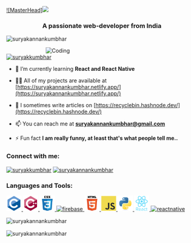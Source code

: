 [![MasterHead]<img referrerpolicy="strict-origin" src="https://www.kapwing.com/e/62c960cae5aac900e3fffff9" />](https://suryakannankumbhar.netlify.app/)
<h3 align="center">A passionate web-developer from India</h3>

<p align="left"> <img src="https://komarev.com/ghpvc/?username=suryakannankumbhar&label=Profile%20views&color=0e75b6&style=flat" alt="suryakannankumbhar" /> </p>
<img align="right" alt="Coding" width="400" src="https://media.giphy.com/media/13GIgrGdslD9oQ/giphy.gif">
<p align="left"> <a href="https://twitter.com/suryakkumbhar" target="blank"><img src="https://img.shields.io/twitter/follow/suryakkumbhar?logo=twitter&style=for-the-badge" alt="suryakkumbhar" /></a> </p>

- 🌱 I’m currently learning **React and React Native**

- 👨‍💻 All of my projects are available at [https://suryakannankumbhar.netlify.app/](https://suryakannankumbhar.netlify.app/)

- 📝 I sometimes write articles on [https://recyclebin.hashnode.dev/](https://recyclebin.hashnode.dev/)

- 📫 You can reach me at **suryakannankumbhar@gmail.com**

- ⚡ Fun fact **I am really funny, at least that's what people tell me..**

<h3 align="left">Connect with me:</h3>
<p align="left">
<a href="https://twitter.com/suryakkumbhar" target="blank"><img align="center" src="https://raw.githubusercontent.com/rahuldkjain/github-profile-readme-generator/master/src/images/icons/Social/twitter.svg" alt="suryakkumbhar" height="30" width="40" /></a>
<a href="https://linkedin.com/in/suryakannankumbhar" target="blank"><img align="center" src="https://raw.githubusercontent.com/rahuldkjain/github-profile-readme-generator/master/src/images/icons/Social/linked-in-alt.svg" alt="suryakannankumbhar" height="30" width="40" /></a>
</p>

<h3 align="left">Languages and Tools:</h3>
<p align="left"> <a href="https://www.cprogramming.com/" target="_blank" rel="noreferrer"> <img src="https://raw.githubusercontent.com/devicons/devicon/master/icons/c/c-original.svg" alt="c" width="40" height="40"/> </a> <a href="https://www.w3schools.com/cpp/" target="_blank" rel="noreferrer"> <img src="https://raw.githubusercontent.com/devicons/devicon/master/icons/cplusplus/cplusplus-original.svg" alt="cplusplus" width="40" height="40"/> </a> <a href="https://www.w3schools.com/css/" target="_blank" rel="noreferrer"> <img src="https://raw.githubusercontent.com/devicons/devicon/master/icons/css3/css3-original-wordmark.svg" alt="css3" width="40" height="40"/> </a> <a href="https://firebase.google.com/" target="_blank" rel="noreferrer"> <img src="https://www.vectorlogo.zone/logos/firebase/firebase-icon.svg" alt="firebase" width="40" height="40"/> </a> <a href="https://www.w3.org/html/" target="_blank" rel="noreferrer"> <img src="https://raw.githubusercontent.com/devicons/devicon/master/icons/html5/html5-original-wordmark.svg" alt="html5" width="40" height="40"/> </a> <a href="https://developer.mozilla.org/en-US/docs/Web/JavaScript" target="_blank" rel="noreferrer"> <img src="https://raw.githubusercontent.com/devicons/devicon/master/icons/javascript/javascript-original.svg" alt="javascript" width="40" height="40"/> </a> <a href="https://www.python.org" target="_blank" rel="noreferrer"> <img src="https://raw.githubusercontent.com/devicons/devicon/master/icons/python/python-original.svg" alt="python" width="40" height="40"/> </a> <a href="https://reactjs.org/" target="_blank" rel="noreferrer"> <img src="https://raw.githubusercontent.com/devicons/devicon/master/icons/react/react-original-wordmark.svg" alt="react" width="40" height="40"/> </a> <a href="https://reactnative.dev/" target="_blank" rel="noreferrer"> <img src="https://reactnative.dev/img/header_logo.svg" alt="reactnative" width="40" height="40"/> </a> </p>

<p><img align="center" src="https://github-readme-stats.vercel.app/api/top-langs?username=suryakannankumbhar&show_icons=true&locale=en&layout=compact" alt="suryakannankumbhar" /></p>

<p><img align="center" src="https://github-readme-streak-stats.herokuapp.com/?user=suryakannankumbhar&" alt="suryakannankumbhar" /></p>
